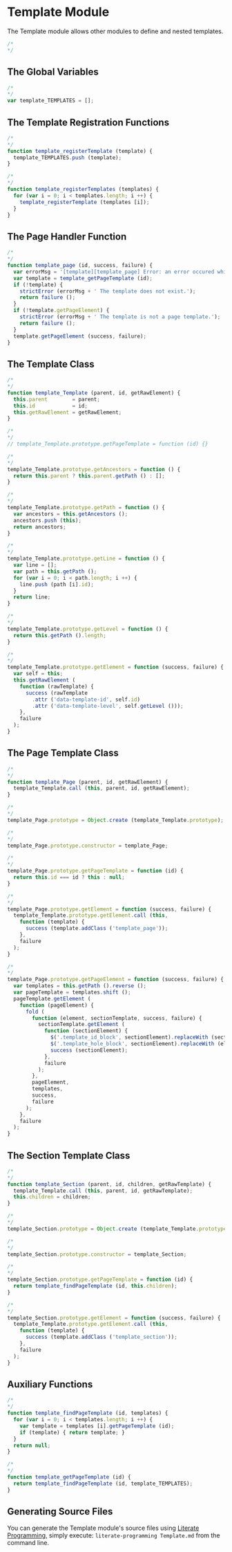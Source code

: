 Template Module
===============

The Template module allows other modules to define and nested templates.

```javascript
/*
*/
```

The Global Variables
--------------------

```javascript
/*
*/
var template_TEMPLATES = [];
```

The Template Registration Functions
-----------------------------------

```javascript
/*
*/
function template_registerTemplate (template) {
  template_TEMPLATES.push (template);
}

/*
*/
function template_registerTemplates (templates) {
  for (var i = 0; i < templates.length; i ++) {
    template_registerTemplate (templates [i]);
  }
}
```

The Page Handler Function
-------------------------

```javascript
/*
*/
function template_page (id, success, failure) {
  var errorMsg = '[template][template_page] Error: an error occured while trying to load page template "' + id + '".';
  var template = template_getPageTemplate (id);
  if (!template) {
    strictError (errorMsg + ' The template does not exist.');
    return failure ();
  }
  if (!template.getPageElement) {
    strictError (errorMsg + ' The template is not a page template.');
    return failure ();
  }
  template.getPageElement (success, failure);
}
```

The Template Class
------------------

```javascript
/*
*/
function template_Template (parent, id, getRawElement) {
  this.parent        = parent;
  this.id            = id;
  this.getRawElement = getRawElement;
}

/*
*/
// template_Template.prototype.getPageTemplate = function (id) {}

/*
*/
template_Template.prototype.getAncestors = function () {
  return this.parent ? this.parent.getPath () : [];
}

/*
*/
template_Template.prototype.getPath = function () {
  var ancestors = this.getAncestors ();
  ancestors.push (this);
  return ancestors;
}

/*
*/
template_Template.prototype.getLine = function () {
  var line = [];
  var path = this.getPath ();
  for (var i = 0; i < path.length; i ++) {
    line.push (path [i].id);
  }
  return line;
}

/*
*/
template_Template.prototype.getLevel = function () {
  return this.getPath ().length;
}

/*
*/
template_Template.prototype.getElement = function (success, failure) {
  var self = this;
  this.getRawElement (
    function (rawTemplate) {
      success (rawTemplate
        .attr ('data-template-id', self.id)
        .attr ('data-template-level', self.getLevel ()));
    },
    failure
  );
}
```

The Page Template Class
-----------------------

```javascript
/*
*/
function template_Page (parent, id, getRawElement) {
  template_Template.call (this, parent, id, getRawElement);
}

/*
*/
template_Page.prototype = Object.create (template_Template.prototype);

/*
*/
template_Page.prototype.constructor = template_Page;

/*
*/
template_Page.prototype.getPageTemplate = function (id) {
  return this.id === id ? this : null;
}

/*
*/
template_Page.prototype.getElement = function (success, failure) {
  template_Template.prototype.getElement.call (this,
    function (template) {
      success (template.addClass ('template_page'));
    },
    failure
  );
}

/*
*/
template_Page.prototype.getPageElement = function (success, failure) {
  var templates = this.getPath ().reverse ();
  var pageTemplate = templates.shift ();
  pageTemplate.getElement (
    function (pageElement) {
      fold (
        function (element, sectionTemplate, success, failure) {
          sectionTemplate.getElement (
            function (sectionElement) {
              $('.template_id_block', sectionElement).replaceWith (sectionTemplate.id);
              $('.template_hole_block', sectionElement).replaceWith (element);
              success (sectionElement);
            },
            failure
          );
        },
        pageElement,
        templates,
        success,
        failure
      );
    },
    failure
  );
}
```

The Section Template Class
--------------------------

```javascript
/*
*/
function template_Section (parent, id, children, getRawTemplate) {
  template_Template.call (this, parent, id, getRawTemplate);
  this.children = children;
}

/*
*/
template_Section.prototype = Object.create (template_Template.prototype);

/*
*/
template_Section.prototype.constructor = template_Section;

/*
*/
template_Section.prototype.getPageTemplate = function (id) {
  return template_findPageTemplate (id, this.children);
}

/*
*/
template_Section.prototype.getElement = function (success, failure) {
  template_Template.prototype.getElement.call (this,
    function (template) {
      success (template.addClass ('template_section'));
    },
    failure
  );
}
```

Auxiliary Functions
-------------------

```javascript
/*
*/
function template_findPageTemplate (id, templates) {
  for (var i = 0; i < templates.length; i ++) {
    var template = templates [i].getPageTemplate (id);
    if (template) { return template; }
  }
  return null;
} 

/*
*/
function template_getPageTemplate (id) {
  return template_findPageTemplate (id, template_TEMPLATES);
}
```

Generating Source Files
-----------------------

You can generate the Template module's source files using [Literate Programming](https://github.com/jostylr/literate-programming), simply execute:
`literate-programming Template.md`
from the command line.

<!---
#### Template.js
```
_"Template Module"

_"The Global Variables"

_"The Template Registration Functions"

_"The Page Handler Function"

_"The Template Class"

_"The Page Template Class"

_"The Section Template Class"

_"Auxiliary Functions"
```
[template.js](#Template.js "save:")
-->
